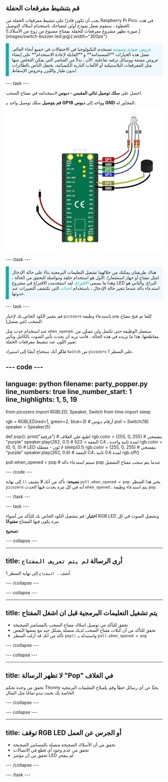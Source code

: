 ## قم بتنشيط مفرقعات الحفلة

<div style="display: flex; flex-wrap: wrap">
<div style="flex-basis: 200px; flex-grow: 1; margin-right: 15px;">
يجب أن تكون قادرًا على تنشيط مفرقعات الحفلة من Raspberry Pi Pico. في هذه الخطوة ، ستقوم بعمل نموذج أولي لمفتاحك باستخدام أسلاك التوصيل. 
</div>
<div>
![صورة تظهر مشروع مفرقعات للحفلة بمفتاح مصنوع من زوج من الأسلاك.](images/switch-buzzer-led.jpg){:width="300px"}
</div>
</div>

<p style='border-left: solid; border-width:10px; border-color: #0faeb0; background-color: aliceblue; padding: 10px;'>
<span style="color: #0faeb0">عروض ضوئية وصوتية</span> تستخدم التكنولوجيا في الاحتفالات في جميع أنحاء العالم. تعمل هذه الخيارات **المستدامة** و **القابلة لإعادة الاستخدام** على إنشاء عروض ممتعة ووسائل ترفيه تفاعلية. الآن ، بدلاً من العناصر التي يمكن التخلص منها مثل المفرقعات البلاستيكية أو الألعاب النارية الكيميائية، يحتفل الناس بالطائرات بدون طيار والليزر وعروض الإسقاط!
</p>

--- task ---

احصل على **سلك توصيل ثنائي المقبس - دبوس** لاستخدامه في مفتاح السحب.

**قم بتوصيل** سلك توصيل واحد بـ **GP18** وواحد إلى **دبوس GND** المجاور له.

![مخطط الأسلاك يوضح سلك توصيل متصل بـ GP18 وسلك توصيل آخر متصل بـ GND.](images/jumper-switch.png)

--- /task ---

<p style='border-left: solid; border-width:10px; border-color: #0faeb0; background-color: aliceblue; padding: 10px;'>هناك طريقتان يمكنك من خلالهما تشغيل التعليمات البرمجية بناءً على حالة الإدخال (مثل مفتاح أو جهاز استشعار). الأول هو استخدام حلقة ومواصلة التحقق من الحالة ، وهذا ما يسمى <span style="color: #0faeb0">الاقتراع</span>. لقد استخدمت الاقتراع في مشروع LED اليراع. والثاني هو استدعاء دالة عندما تتغير حالة الإدخال ، باستخدام <span style="color: #0faeb0">أحداث</span> التي تكتشف التغييرات عند حدوثها. 
</p>

--- task ---

قم بتغيير الكود الخاص بك لإخبار `picozero` باستدعاء وظيفة `pop` كلما تم فتح مفتاح السحب (غير متصل).

عند استخدام حدث مثل `when_opened`، ستعمل الوظيفة حتى تكتمل ولن تتمكن من مقاطعتها. هذا ما تريده في هذه الحالة ، فأنت تريد أن يحدث تأثير الصوت بالكامل وتأثير تغيير اللون عند تنشيط مفرقعات الحفلة.

**تذكر** أنك ستحتاج أيضًا إلى استيراد `Switch` من `picozero` على السطر 1.

--- code ---
---
language: python
filename: party_popper.py 
line_numbers: true
line_number_start: 1
line_highlights: 1, 5, 19
---
from picozero import RGBLED, Speaker, Switch
from time import sleep

rgb = RGBLED(red=1, green=2, blue=3) # أرقام دبوس
pull = Switch(18)
speaker = Speaker(5)

def pop():
    print("فرقعة") # اطبع على الغلاف
    rgb.color = (255, 0, 255) # بنفسجي "purple"
    speaker.play(262, 0.1) # 523 = النغمة C4 ، لمدة ثانية واحدة
    rgb.color = (0, 0, 0) # LED لا لون - معطلة
    sleep(0.1)
    rgb.color = (255, 0, 255) # بنفسجي "purple"
    speaker.play(262, 0.6) # النغمة C4، لمدة 0.6 ثانية
    rgb.off()

pull.when_opened = pop # سيتم استدعاء دالة pop عندما يتم سحب مفتاح التشغيل

--- /code ---

**نصيحة:** تأكد من أنك **لا** تضيف `()` إلى نهاية `pull.when_opened = pop`. يخبر هذا السطر `picozero` أنه في كل مرة يحدث فيها الحدث `when_opened` ، يتم استدعاء وظيفة `pop`.

--- /task ---

--- task ---

**اختبار**: قم بتشغيل الكود الخاص بك للتأكد من أضواء RGB LED وتشغيل الصوت في كل مرة يكون فيها المفتاح **مفتوحًا**.

**تصحيح**:

--- collapse ---

---
title: أرى الرسالة `لم يتم تعريف المفتاح`
---

أضف `، المفتاح` إلى نهاية السطر 1.

--- /collapse ---

--- collapse ---

---
title: يتم تشغيل التعليمات البرمجية قبل ان اشغل المفتاح
---

+ تحقق للتأكد من توصيل اسلاك مفتاح السحب بالمسامير الصحيحة
+ تحقق للتأكد من أن كبلات مفتاح السحب لديك متصلة بشكل جيد مع بعضها البعض
+ تأكد من أنك قد أزلت السطر `pop()` واستبدله بـ `pull.when_opened = pop`

--- /collapse ---

--- collapse ---

---
title: لا تظهر الرسالة "Pop" في الغلاف
---

تحقق من وحدة تحكم Thonny بحثًا عن أي رسائل خطأ وقم بإصلاح التعليمات البرمجية الخاصة بك بحيث تبدو تمامًا مثل المثال.

--- /collapse ---

--- collapse ---

---
title: توقف RGB LED أو الجرس عن العمل
---

+ تحقق من أن الأسلاك الصحيحة متصلة بالمسامير الصحيحة
+ تحقق من عدم وجود أي قطع في الاتصالات
+ تحقق من أن مؤشر LED لم ينفجر

--- /collapse ---

--- /task ---

